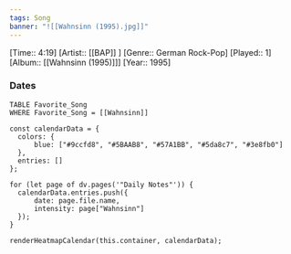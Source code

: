 ```yaml
---
tags: Song  
banner: "![[Wahnsinn (1995).jpg]]"
---
```

[Time:: 4:19]
[Artist:: [[BAP]] ]
[Genre:: German Rock-Pop]
[Played:: 1]
[Album:: [[Wahnsinn (1995)]]]
[Year:: 1995]
### Dates
````dataview
TABLE Favorite_Song
WHERE Favorite_Song = [[Wahnsinn]]
````
  ```dataviewjs
const calendarData = { 
	colors: { 
		blue: ["#9ccfd8", "#5BAAB8", "#57A1BB", "#5da8c7", "#3e8fb0"] 
	}, 
	entries: [] 
}; 

for (let page of dv.pages('"Daily Notes"')) { 
	calendarData.entries.push({ 
		date: page.file.name, 
		intensity: page["Wahnsinn"]
	}); 
} 

renderHeatmapCalendar(this.container, calendarData);
```
